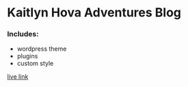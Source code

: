 # Kaitlyn Hova Adventures Blog
### Includes: 
- wordpress theme 
- plugins
- custom style

[live link](http://www.kaitlynhova.com/)
